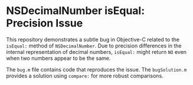 # NSDecimalNumber isEqual: Precision Issue

This repository demonstrates a subtle bug in Objective-C related to the `isEqual:` method of `NSDecimalNumber`. Due to precision differences in the internal representation of decimal numbers, `isEqual:` might return `NO` even when two numbers appear to be the same.

The `bug.m` file contains code that reproduces the issue. The `bugSolution.m` provides a solution using `compare:` for more robust comparisons.
